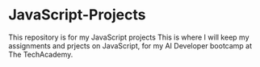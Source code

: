 # JavaScript-Projects
This repository is for my JavaScript projects
This is where I will keep my assignments and prjects on JavaScript,
for my AI Developer bootcamp at The TechAcademy.
